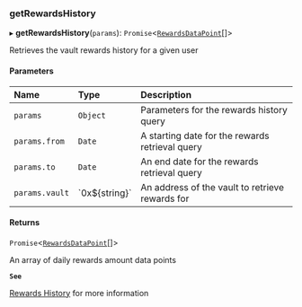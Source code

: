 ### getRewardsHistory

▸ **getRewardsHistory**(`params`): `Promise`\<[`RewardsDataPoint`](../../../interfaces/RewardsDataPoint.md)[]\>

Retrieves the vault rewards history for a given user

#### Parameters

| Name | Type | Description |
| :------ | :------ | :------ |
| `params` | `Object` | Parameters for the rewards history query |
| `params.from` | `Date` | A starting date for the rewards retrieval query |
| `params.to` | `Date` | An end date for the rewards retrieval query |
| `params.vault` | \`0x$\{string}\` | An address of the vault to retrieve rewards for |

#### Returns

`Promise`\<[`RewardsDataPoint`](../../../interfaces/RewardsDataPoint.md)[]\>

An array of daily rewards amount data points

**`See`**

[Rewards History](https://chorus-one.gitbook.io/opus-pool-sdk-1.0/build-your-staking-dapp/8-rewards-history) for more information
